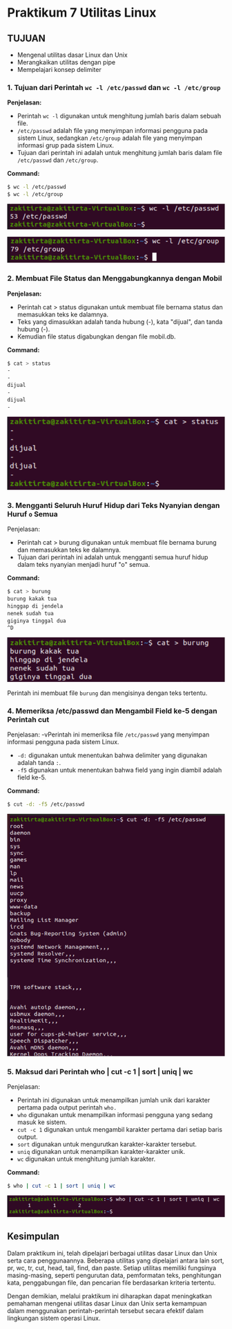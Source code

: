 # Praktikum 7 Utilitas Linux

## TUJUAN

- Mengenal utilitas dasar Linux dan Unix
- Merangkaikan utilitas dengan pipe
- Mempelajari konsep delimiter

### 1. Tujuan dari Perintah `wc -l /etc/passwd` dan `wc -l /etc/group`

**Penjelasan:**

- Perintah `wc -l` digunakan untuk menghitung jumlah baris dalam sebuah file.
- `/etc/passwd` adalah file yang menyimpan informasi pengguna pada sistem Linux, sedangkan `/etc/group` adalah file yang menyimpan informasi grup pada sistem Linux.
- Tujuan dari perintah ini adalah untuk menghitung jumlah baris dalam file `/etc/passwd` dan `/etc/group`.

**Command:**

```bash
$ wc -l /etc/passwd
$ wc -l /etc/group
```

![App Screenshot](</Image/Nomor%20(1).png>)

![App Screenshot](</Image/Nomor%20(2).png>)

### 2. Membuat File Status dan Menggabungkannya dengan Mobil

**Penjelasan:**

- Perintah cat > status digunakan untuk membuat file bernama status dan memasukkan teks ke dalamnya.
- Teks yang dimasukkan adalah tanda hubung (-), kata "dijual", dan tanda hubung (-).
- Kemudian file status digabungkan dengan file mobil.db.

**Command:**

```bash
$ cat > status
-
-
dijual
-
dijual
-
```

![App Screenshot](</Image/Nomor%20(3).png>)

### 3. Mengganti Seluruh Huruf Hidup dari Teks Nyanyian dengan Huruf `o` Semua

Penjelasan:

- Perintah cat > burung digunakan untuk membuat file bernama burung dan memasukkan teks ke dalamnya.
- Tujuan dari perintah ini adalah untuk mengganti semua huruf hidup dalam teks nyanyian menjadi huruf "o" semua.

**Command:**

```bash
$ cat > burung
burung kakak tua
hinggap di jendela
nenek sudah tua
giginya tinggal dua
^D
```

![App Screenshot](<Nomor (4).png>)

Perintah ini membuat file `burung` dan mengisinya dengan teks tertentu.

### 4. Memeriksa /etc/passwd dan Mengambil Field ke-5 dengan Perintah cut

Penjelasan:
-vPerintah ini memeriksa file `/etc/passwd` yang menyimpan informasi pengguna pada sistem Linux.

- `-d:` digunakan untuk menentukan bahwa delimiter yang digunakan adalah tanda `:`.
- `-f5` digunakan untuk menentukan bahwa field yang ingin diambil adalah field ke-5.

**Command:**

```bash
$ cut -d: -f5 /etc/passwd
```

![App Screenshot](</Image/Nomor%20(5).png>)

### 5. Maksud dari Perintah who | cut -c 1 | sort | uniq | wc

Penjelasan:

- Perintah ini digunakan untuk menampilkan jumlah unik dari karakter pertama pada output perintah `who.`
- `who` digunakan untuk menampilkan informasi pengguna yang sedang masuk ke sistem.
- `cut -c 1` digunakan untuk mengambil karakter pertama dari setiap baris output.
- `sort` digunakan untuk mengurutkan karakter-karakter tersebut.
- `uniq` digunakan untuk menampilkan karakter-karakter unik.
- `wc` digunakan untuk menghitung jumlah karakter.

**Command:**

```bash
$ who | cut -c 1 | sort | uniq | wc
```

![App Screenshot](</Image/Nomor%20(6).png>)

## Kesimpulan

Dalam praktikum ini, telah dipelajari berbagai utilitas dasar Linux dan Unix serta cara penggunaannya. Beberapa utilitas yang dipelajari antara lain sort, pr, wc, tr, cut, head, tail, find, dan paste. Setiap utilitas memiliki fungsinya masing-masing, seperti pengurutan data, pemformatan teks, penghitungan kata, penggabungan file, dan pencarian file berdasarkan kriteria tertentu.

Dengan demikian, melalui praktikum ini diharapkan dapat meningkatkan pemahaman mengenai utilitas dasar Linux dan Unix serta kemampuan dalam menggunakan perintah-perintah tersebut secara efektif dalam lingkungan sistem operasi Linux.
